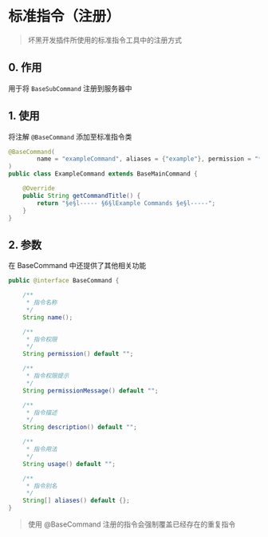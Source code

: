 # 标准指令（注册）
> 坏黑开发插件所使用的标准指令工具中的注册方式

## 0. 作用
用于将 ``BaseSubCommand`` 注册到服务器中

## 1. 使用
将注解 ``@BaseCommand`` 添加至标准指令类
```java
@BaseCommand(
        name = "exampleCommand", aliases = {"example"}, permission = "*"
)
public class ExampleCommand extends BaseMainCommand {

    @Override
    public String getCommandTitle() {
        return "§e§l----- §6§lExample Commands §e§l-----";
    }
}
```

## 2. 参数
在 BaseCommand 中还提供了其他相关功能
```java
public @interface BaseCommand {

    /**
     * 指令名称
     */
    String name();

    /**
     * 指令权限
     */
    String permission() default "";

    /**
     * 指令权限提示
     */
    String permissionMessage() default "";

    /**
     * 指令描述
     */
    String description() default "";

    /**
     * 指令用法
     */
    String usage() default "";

    /**
     * 指令别名
     */
    String[] aliases() default {};
}
```

> 使用 @BaseCommand 注册的指令会强制覆盖已经存在的重复指令
